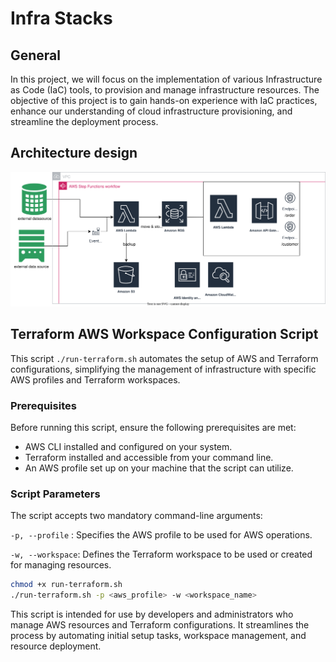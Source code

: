 # Infra Stacks 

## General
In this project, we will focus on the implementation of various Infrastructure as Code (IaC) tools, 
to provision and manage infrastructure resources. The objective of this project is to gain hands-on experience with IaC 
practices, enhance our understanding of cloud infrastructure provisioning, and streamline the deployment process.

## Architecture design
![Optional Image Alt Text](docs/architecture_v2.svg)



##  Terraform AWS Workspace Configuration Script
This script `./run-terraform.sh` automates the setup of AWS and Terraform configurations, 
simplifying the management of infrastructure with specific AWS profiles and Terraform workspaces.

### Prerequisites
Before running this script, ensure the following prerequisites are met:

- AWS CLI installed and configured on your system.
- Terraform installed and accessible from your command line.
- An AWS profile set up on your machine that the script can utilize.

### Script Parameters
The script accepts two mandatory command-line arguments:

`-p, --profile` : Specifies the AWS profile to be used for AWS operations. 

`-w, --workspace`: Defines the Terraform workspace to be used or created for managing resources.

```bash
chmod +x run-terraform.sh 
./run-terraform.sh -p <aws_profile> -w <workspace_name>
```

This script is intended for use by developers and administrators who manage AWS resources and Terraform 
configurations. It streamlines the process by automating initial setup tasks, workspace management, 
and resource deployment.

